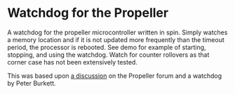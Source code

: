 # Watchdog for the Propeller

A watchdog for the propeller microcontroller written in spin. Simply watches a
memory location and if it is not updated more frequently than the timeout
period, the processor is rebooted. See demo for example of starting, stopping,
and using the watchdog. Watch for counter rollovers as that corner case has
not been extensively tested.

This was based upon [a
discussion](http://forums.parallax.com/discussion/127346/simple-watchdog-i-hope)
on the  Propeller forum and a watchdog by Peter Burkett.
